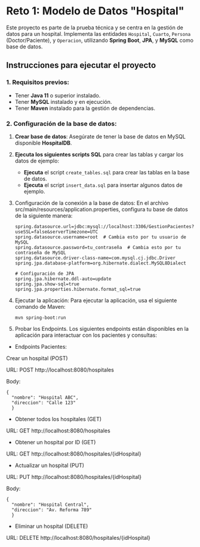 # Reto 1: Modelo de Datos "Hospital"

Este proyecto es parte de la prueba técnica y se centra en la gestión de datos para un hospital. Implementa las entidades `Hospital`, `Cuarto`, `Persona` (Doctor/Paciente), y `Operacion`, utilizando **Spring Boot**, **JPA**, y **MySQL** como base de datos.

## Instrucciones para ejecutar el proyecto

### 1. Requisitos previos:
- Tener **Java 11** o superior instalado.
- Tener **MySQL** instalado y en ejecución.
- Tener **Maven** instalado para la gestión de dependencias.

### 2. Configuración de la base de datos:
1. **Crear base de datos**:
   Asegúrate de tener la base de datos en MySQL disponible **HospitalDB**.

2. **Ejecuta los siguientes scripts SQL** para crear las tablas y cargar los datos de ejemplo:
    - **Ejecuta** el script `create_tables.sql` para crear las tablas en la base de datos.
    - **Ejecuta** el script `insert_data.sql` para insertar algunos datos de ejemplo.

3. Configuración de la conexión a la base de datos:
   En el archivo src/main/resources/application.properties, configura tu base de datos de la siguiente manera:

    ```properties
    spring.datasource.url=jdbc:mysql://localhost:3306/GestionPacientes?useSSL=false&serverTimezone=UTC
    spring.datasource.username=root  # Cambia esto por tu usuario de MySQL
    spring.datasource.password=tu_contraseña  # Cambia esto por tu contraseña de MySQL
    spring.datasource.driver-class-name=com.mysql.cj.jdbc.Driver
    spring.jpa.database-platform=org.hibernate.dialect.MySQL8Dialect
    
    # Configuración de JPA
    spring.jpa.hibernate.ddl-auto=update
    spring.jpa.show-sql=true
    spring.jpa.properties.hibernate.format_sql=true

4. Ejecutar la aplicación:
   Para ejecutar la aplicación, usa el siguiente comando de Maven:
    ```batch
   mvn spring-boot:run

5. Probar los Endpoints.
   Los siguientes endpoints están disponibles en la aplicación para interactuar con los pacientes y consultas:

* Endpoints Pacientes:

Crear un hospital (POST)

URL: POST http://localhost:8080/hospitales

Body:

    {
      "nombre": "Hospital ABC",
      "direccion": "Calle 123"
      }

* Obtener todos los hospitales (GET)

URL: GET http://localhost:8080/hospitales

* Obtener un hospital por ID (GET)

URL: GET http://localhost:8080/hospitales/{idHospital}

* Actualizar un hospital (PUT)

URL: PUT http://localhost:8080/hospitales/{idHospital}

Body:

    {
      "nombre": "Hospital Central",
      "direccion": "Av. Reforma 789"
      }

* Eliminar un hospital (DELETE)

URL: DELETE http://localhost:8080/hospitales/{idHospital}